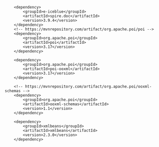    <!-- spire PDF转Word -->
        <dependency>
            <groupId>e-iceblue</groupId>
            <artifactId>spire.doc</artifactId>
            <version>3.9.4</version>
        </dependency>
        <!-- https://mvnrepository.com/artifact/org.apache.poi/poi -->
        <dependency>
            <groupId>org.apache.poi</groupId>
            <artifactId>poi</artifactId>
            <version>3.17</version>
        </dependency>

        <dependency>
            <groupId>org.apache.poi</groupId>
            <artifactId>poi-ooxml</artifactId>
            <version>3.17</version>
        </dependency>

        <!-- https://mvnrepository.com/artifact/org.apache.poi/ooxml-schemas -->
        <dependency>
            <groupId>org.apache.poi</groupId>
            <artifactId>ooxml-schemas</artifactId>
            <version>1.1</version>
        </dependency>

        <dependency>
            <groupId>xmlbeans</groupId>
            <artifactId>xmlbeans</artifactId>
            <version>2.3.0</version>
        </dependency>
